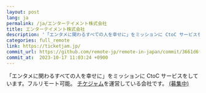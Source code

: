 ```yaml
---
layout: post
lang: ja
permalink: /ja/エンターテイメント株式会社
title: エンターテイメント株式会社
description: '「エンタメに関わるすべての人を幸せに」をミッションに CtoC サービスをしています。フルリモート可能。 チケジャムを運営している会社です。 (募集中)'
categories: full_remote
link: https://ticketjam.jp/
commit_url: https://github.com/remote-jp/remote-in-japan/commit/3661d6fa53d323e39c686da15bd0ccc73919ca7a
commit_at:  2023-10-17 11:03:24 +0900
---
```


<p>「エンタメに関わるすべての人を幸せに」をミッションに CtoC サービスをしています。フルリモート可能。 <a href="https://ticketjam.jp/">チケジャム</a>を運営している会社です。 <a href="https://www.wantedly.com/companies/company_4177370">(募集中)</a></p>
